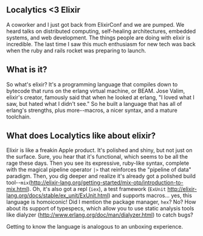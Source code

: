 ## Localytics <3 Elixir
A coworker and I just got back from ElixirConf and we are pumped. We heard talks on distributed computing, self-healing architectures, embedded systems, and web development. The things people are doing with elixir is incredible. The last time I saw this much enthusiasm for new tech was back when the ruby and rails rocket was preparing to launch.

## What is it?
So what's elixir? It's a programming language that compiles down to bytecode that runs on the erlang virtual machine, or BEAM. Jose Valim, elixir's creator, famously said that when he looked at erlang, "I loved what I saw, but hated what I didn't see." So he built a language that has all of erlang's strengths, plus more--macros, a nicer syntax, and a mature toolchain. 

## What does Localytics like about elixir?
Elixir is like a freakin Apple product. It's polished and shiny, but not just on the surface. Sure, you hear that it's functional, which seems to be all the rage these days. Then you see its expressive, ruby-like syntax, complete with the magical pipeline operator `|>` that reinforces the "pipeline of data" paradigm. Then, you dig deeper and realize it's already got a polished build tool--`mix`(http://elixir-lang.org/getting-started/mix-otp/introduction-to-mix.html). Oh, it's also got a repl (`iex`), a test framework (`ExUnit` http://elixir-lang.org/docs/stable/ex_unit/ExUnit.html) and supports macros... yes, this language is homoiconic! Did I mention the package manager, `hex`? No? How about its support of typespecs, which allow you to use static analysis tools like dialyzer (http://www.erlang.org/doc/man/dialyzer.html) to catch bugs? 

Getting to know the language is analogous to an unboxing experience. 

